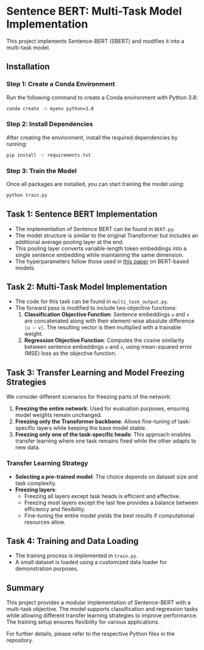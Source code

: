 # Sentence BERT: Multi-Task Model Implementation

This project implements Sentence-BERT (SBERT) and modifies it into a multi-task model.

## Installation

### Step 1: Create a Conda Environment
Run the following command to create a Conda environment with Python 3.8:
```sh
conda create -n myenv python=3.8
```

### Step 2: Install Dependencies
After creating the environment, install the required dependencies by running:
```sh
pip install -r requirements.txt
```

### Step 3: Train the Model
Once all packages are installed, you can start training the model using:
```sh
python train.py
```

## Task 1: Sentence BERT Implementation
- The implementation of Sentence BERT can be found in `BERT.py`.
- The model structure is similar to the original Transformer but includes an additional average pooling layer at the end.
- This pooling layer converts variable-length token embeddings into a single sentence embedding while maintaining the same dimension.
- The hyperparameters follow those used in [this paper](https://arxiv.org/pdf/1810.04805) on BERT-based models.

## Task 2: Multi-Task Model Implementation
- The code for this task can be found in `multi_task_output.py`.
- The forward pass is modified to include two objective functions:
  1. **Classification Objective Function**: Sentence embeddings `u` and `v` are concatenated along with their element-wise absolute difference `|u − v|`. The resulting vector is then multiplied with a trainable weight.
  2. **Regression Objective Function**: Computes the cosine similarity between sentence embeddings `u` and `v`, using mean-squared error (MSE) loss as the objective function.

## Task 3: Transfer Learning and Model Freezing Strategies
We consider different scenarios for freezing parts of the network:
1. **Freezing the entire network**: Used for evaluation purposes, ensuring model weights remain unchanged.
2. **Freezing only the Transformer backbone**: Allows fine-tuning of task-specific layers while keeping the base model stable.
3. **Freezing only one of the task-specific heads**: This approach enables transfer learning where one task remains fixed while the other adapts to new data.

### Transfer Learning Strategy
- **Selecting a pre-trained model**: The choice depends on dataset size and task complexity.
- **Freezing layers**:
  - Freezing all layers except task heads is efficient and effective.
  - Freezing most layers except the last few provides a balance between efficiency and flexibility.
  - Fine-tuning the entire model yields the best results if computational resources allow.

## Task 4: Training and Data Loading
- The training process is implemented in `train.py`.
- A small dataset is loaded using a customized data loader for demonstration purposes.

## Summary
This project provides a modular implementation of Sentence-BERT with a multi-task objective. The model supports classification and regression tasks while allowing different transfer learning strategies to improve performance. The training setup ensures flexibility for various applications.

For further details, please refer to the respective Python files in the repository.

